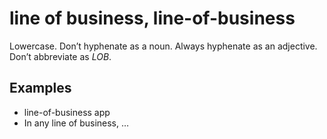 # line of business, line-of-business

Lowercase. Don’t hyphenate as a noun. Always hyphenate as an adjective. Don’t abbreviate as *LOB*.

## Examples

- line-of-business app
- In any line of business, …
